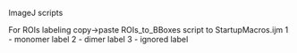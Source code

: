 ImageJ scripts

For ROIs labeling copy->paste ROIs_to_BBoxes script to StartupMacros.ijm 
1 - monomer label
2 - dimer label
3 - ignored label